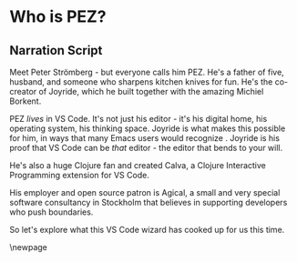 # Who is PEZ?

## Narration Script

Meet Peter Strömberg - but everyone calls him PEZ. He's a father of five, husband, and someone who sharpens kitchen knives for fun. He's the co-creator of Joyride, which he built together with the amazing Michiel Borkent.

PEZ _lives_ in VS Code. It's not just his editor - it's his digital home, his operating system, his thinking space. Joyride is what makes this possible for him, in ways that many Emacs users would recognize . Joyride is his proof that VS Code can be *that* editor - the editor that bends to your will.

He's also a huge Clojure fan and created Calva, a Clojure Interactive Programming extension for VS Code.

His employer and open source patron is Agical, a small and very special software consultancy in Stockholm that believes in supporting developers who push boundaries.

So let's explore what this VS Code wizard has cooked up for us this time.

\newpage
